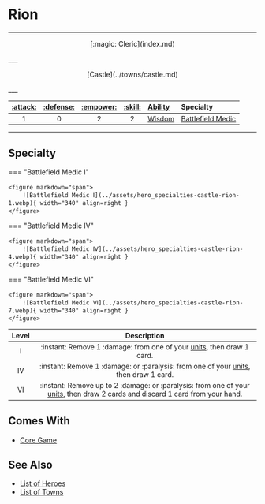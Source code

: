 # Rion

___
<p style="text-align: center;" markdown>[:magic: Cleric](index.md)</p>
___
<p style="text-align: center;" markdown>[Castle](../towns/castle.md)</p>
___

| [:attack:](../statistics/attack.md) | [:defense:](../statistics/defense.md) | [:empower:](../statistics/power.md) | [:skill:](../statistics/knowledge.md) | [Ability](../abilities/index.md) | Specialty |
| :---: | :---: | :---: | :---: | :--- | :--- |
| 1 | 0 | 2 | 2 | [Wisdom](../abilities/wisdom.md) | [Battlefield Medic](#specialty) |

___


## Specialty

=== "Battlefield Medic Ⅰ"

    <figure markdown="span">
        ![Battlefield Medic Ⅰ](../assets/hero_specialties-castle-rion-1.webp){ width="340" align=right }
    </figure>

=== "Battlefield Medic Ⅳ"

    <figure markdown="span">
        ![Battlefield Medic Ⅳ](../assets/hero_specialties-castle-rion-4.webp){ width="340" align=right }
    </figure>

=== "Battlefield Medic Ⅵ"

    <figure markdown="span">
        ![Battlefield Medic Ⅵ](../assets/hero_specialties-castle-rion-7.webp){ width="340" align=right }
    </figure>


| Level | Description |
| :---: | :---: |
| Ⅰ | :instant: Remove 1 :damage: from one of your [units](../units/index.md), then draw 1 card. |
| Ⅳ | :instant: Remove 1 :damage: or :paralysis: from one of your [units](../units/index.md), then draw 1 card. |
| Ⅵ | :instant: Remove up to 2 :damage: or :paralysis: from one of your [units](../units/index.md), then draw 2 cards and discard 1 card from your hand. |


## Comes With

- [Core Game](../content.md)


## See Also

- [List of Heroes](index.md)
- [List of Towns](../towns/index.md)

